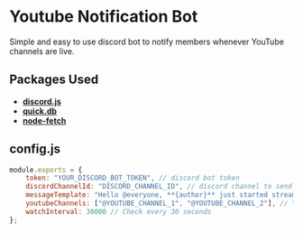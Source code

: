# Youtube Notification Bot

Simple and easy to use discord bot to notify members whenever YouTube channels are live.

## Packages Used

- **[discord.js](https://npmjs.com/package/discord.js "View on npmjs")**
- **[quick.db](https://npmjs.com/package/quick.db "View on npmjs")**
- **[node-fetch](https://www.npmjs.com/package/node-fetch "View on npmjs")**

## config.js

```js
module.exports = {
    token: "YOUR_DISCORD_BOT_TOKEN", // discord bot token
    discordChannelId: "DISCORD_CHANNEL_ID", // discord channel to send message
    messageTemplate: "Hello @everyone, **{author}** just started streaming!\n{url}", // message to send on discord
    youtubeChannels: ["@YOUTUBE_CHANNEL_1", "@YOUTUBE_CHANNEL_2"], // YouTube channels
    watchInterval: 30000 // Check every 30 seconds
};
```
